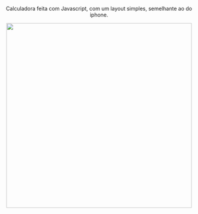 
<p align="center">Calculadora feita com Javascript, com um layout simples, semelhante ao do iphone.</p> 

<div align="center">
    <img src="https://user-images.githubusercontent.com/103971506/167337394-91aca4ac-c865-4468-969f-62e6e92c99cf.png" width="500px"> 
</div>
